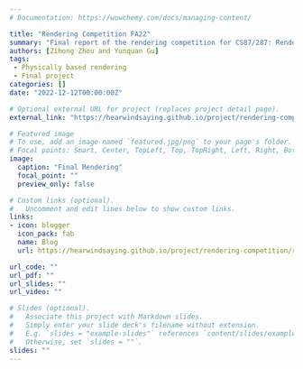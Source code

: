 ```yaml
---
# Documentation: https://wowchemy.com/docs/managing-content/

title: "Rendering Competition FA22"
summary: "Final report of the rendering competition for CS87/287: Rendering Algorithms at Dartmouth College. **We won the grand prize!**"
authors: [Zihong Zhou and Yunquan Gu]
tags: 
 - Physically based rendering
 - Final project
categories: []
date: "2022-12-12T00:00:00Z"

# Optional external URL for project (replaces project detail page).
external_link: "https://hearwindsaying.github.io/project/rendering-competition/report.html"

# Featured image
# To use, add an image named `featured.jpg/png` to your page's folder.
# Focal points: Smart, Center, TopLeft, Top, TopRight, Left, Right, BottomLeft, Bottom, BottomRight.
image:
  caption: "Final Rendering"
  focal_point: ""
  preview_only: false

# Custom links (optional).
#   Uncomment and edit lines below to show custom links.
links:
- icon: blogger
  icon_pack: fab
  name: Blog
  url: https://hearwindsaying.github.io/project/rendering-competition/report.html

url_code: ""
url_pdf: ""
url_slides: ""
url_video: ""

# Slides (optional).
#   Associate this project with Markdown slides.
#   Simply enter your slide deck's filename without extension.
#   E.g. `slides = "example-slides"` references `content/slides/example-slides.md`.
#   Otherwise, set `slides = ""`.
slides: ""
---
```

